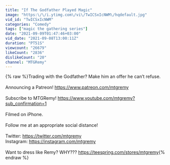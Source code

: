 ```yaml
---
title: "If The Godfather Played Magic"
image: "https:\/\/i.ytimg.com\/vi\/TwICSxIcNWM\/hqdefault.jpg"
vid_id: "TwICSxIcNWM"
categories: "Comedy"
tags: ["magic the gathering series"]
date: "2021-09-09T01:47:46+03:00"
vid_date: "2021-09-08T13:00:11Z"
duration: "PT51S"
viewcount: "26679"
likeCount: "2836"
dislikeCount: "20"
channel: "MTGRemy"
---
```

{% raw %}Trading with the Godfather? Make him an offer he can’t refuse.<br /><br />Announcing a Patreon! <a rel="nofollow" target="blank" href="https://www.patreon.com/mtgremy">https://www.patreon.com/mtgremy</a><br /><br />Subscribe to MTGRemy! <a rel="nofollow" target="blank" href="https://www.youtube.com/mtgremy?sub_confirmation=1">https://www.youtube.com/mtgremy?sub_confirmation=1</a><br /><br />Filmed on iPhone. <br /><br />Follow me at an appropriate social distance!<br /><br />Twitter: <a rel="nofollow" target="blank" href="https://twitter.com/mtgremy">https://twitter.com/mtgremy</a><br />Instagram: <a rel="nofollow" target="blank" href="https://instagram.com/mtgremy">https://instagram.com/mtgremy</a><br /><br />Want to dress like Remy? WHY??? <a rel="nofollow" target="blank" href="https://teespring.com/stores/mtgremy">https://teespring.com/stores/mtgremy</a>{% endraw %}
